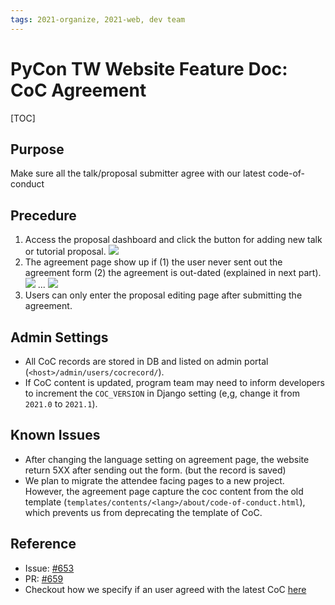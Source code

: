 ```yaml
---
tags: 2021-organize, 2021-web, dev team
---
```


# PyCon TW Website Feature Doc: CoC Agreement

[TOC]

## Purpose

Make sure all the talk/proposal submitter agree with our latest code-of-conduct

## Precedure


1. Access the proposal dashboard and click the button for adding new talk or tutorial proposal.
![](https://i.imgur.com/2OdxrI3.png)
2. The agreement page show up if (1) the user never sent out the agreement form (2) the agreement is out-dated (explained in next part).
![](https://i.imgur.com/sYBqGEz.png)
...
![](https://i.imgur.com/RtfObpJ.png)
3. Users can only enter the proposal editing page after submitting the agreement.

## Admin Settings

- All CoC records are stored in DB and listed on admin portal (`<host>/admin/users/cocrecord/`).
- If CoC content is updated, program team may need to inform developers to increment the `COC_VERSION` in Django setting (e,g, change it from `2021.0` to `2021.1`).

## Known Issues

- After changing the language setting on agreement page, the website return 5XX after sending out the form. (but the record is saved)
- We plan to migrate the attendee facing pages to a new project. However, the agreement page capture the coc content from the old template (`templates/contents/<lang>/about/code-of-conduct.html`), which prevents us from deprecating the template of CoC.

## Reference

- Issue: [#653](https://github.com/pycontw/pycon.tw/issues/635)
- PR: [#659](https://github.com/pycontw/pycon.tw/pull/659)
- Checkout how we specify if an user agreed with the latest CoC [here](https://github.com/pycontw/pycon.tw/pull/659/files#diff-427b34724e833389b229ff0ff0f0aee9819dc1b3f24eb4f2b1a27f05ac73b80dR299-R301)
